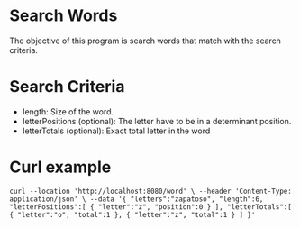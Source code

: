 # Search Words

The objective of this program is search words that match with the search criteria.

# Search Criteria

- length: Size of the word.
- letterPositions (optional): The letter have to be in a determinant position.
- letterTotals (optional): Exact total letter in the word

# Curl example
`
curl --location 'http://localhost:8080/word' \
--header 'Content-Type: application/json' \
--data '{
"letters":"zapatoso",
"length":6,
"letterPositions":[
{
"letter":"z",
"position":0
}
],
"letterTotals":[
{
"letter":"o",
"total":1
},
{
"letter":"z",
"total":1
}
]
}'
`